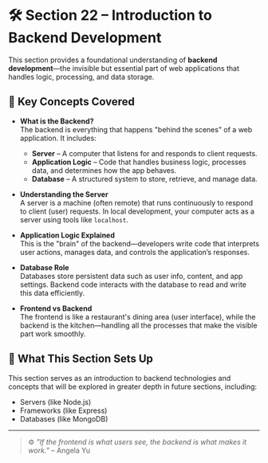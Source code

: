 # 🛠️ Section 22 – Introduction to Backend Development

This section provides a foundational understanding of **backend development**—the invisible but essential part of web applications that handles logic, processing, and data storage.

## 🧠 Key Concepts Covered

- **What is the Backend?**  
  The backend is everything that happens "behind the scenes" of a web application. It includes:
  - **Server** – A computer that listens for and responds to client requests.
  - **Application Logic** – Code that handles business logic, processes data, and determines how the app behaves.
  - **Database** – A structured system to store, retrieve, and manage data.

- **Understanding the Server**  
  A server is a machine (often remote) that runs continuously to respond to client (user) requests. In local development, your computer acts as a server using tools like `localhost`.

- **Application Logic Explained**  
  This is the "brain" of the backend—developers write code that interprets user actions, manages data, and controls the application’s responses.

- **Database Role**  
  Databases store persistent data such as user info, content, and app settings. Backend code interacts with the database to read and write this data efficiently.

- **Frontend vs Backend**  
  The frontend is like a restaurant's dining area (user interface), while the backend is the kitchen—handling all the processes that make the visible part work smoothly.

## 🧩 What This Section Sets Up

This section serves as an introduction to backend technologies and concepts that will be explored in greater depth in future sections, including:
- Servers (like Node.js)
- Frameworks (like Express)
- Databases (like MongoDB)

---

> ⚙️ *"If the frontend is what users see, the backend is what makes it work."* – Angela Yu
